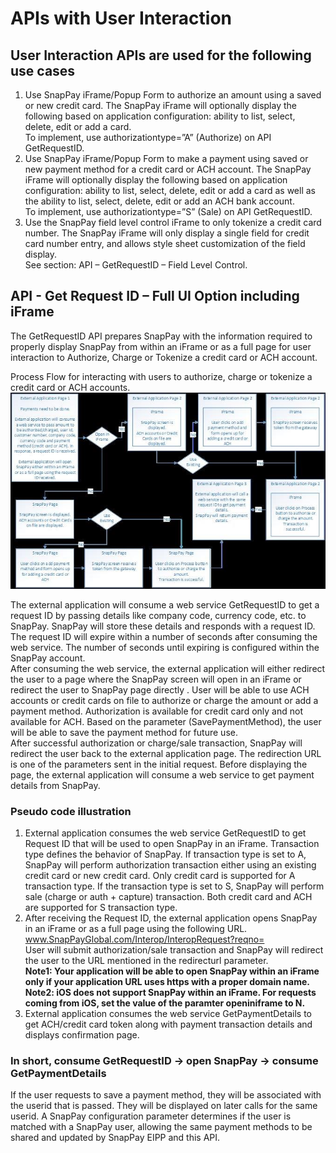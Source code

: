 # APIs with User Interaction

## User Interaction APIs are used for the following use cases

1. Use SnapPay iFrame/Popup Form to authorize an amount using a saved or new credit card. The SnapPay iFrame will optionally display the following based on application configuration: ability to list, select, delete, edit or add a card.  
    To implement, use authorizationtype=”A” (Authorize) on API GetRequestID.
1. Use SnapPay iFrame/Popup Form to make a payment using saved or new payment method for a credit card or ACH account. The SnapPay iFrame will optionally display the following based on application configuration: ability to list, select, delete, edit or add a card as well as the ability to list, select, delete, edit or add an ACH bank account.  
    To implement, use authorizationtype=”S” (Sale) on API GetRequestID.
1. Use the SnapPay field level control iFrame to only tokenize a credit card number. The SnapPay iFrame will only display a single field for credit card number entry, and allows style sheet customization of the field display.  
    See section: API – GetRequestID – Field Level Control.

## API - Get Request ID – Full UI Option including iFrame

The GetRequestID API prepares SnapPay with the information required to properly display SnapPay from within an iFrame or as a full page for user interaction to Authorize, Charge or Tokenize a credit card or ACH account.  
  
Process Flow for interacting with users to authorize, charge or tokenize a credit card or ACH accounts.  
![Process Flow](../assets/images/GetReqImg1.jpg)
  
The external application will consume a web service GetRequestID to get a request ID by passing details like company code, currency code, etc. to SnapPay. SnapPay will store these details and responds with a request ID. The request ID will expire within a number of seconds after consuming the web service. The number of seconds until expiring is configured within the SnapPay account.  
After consuming the web service, the external application will either redirect the user to a page where the SnapPay screen will open in an iFrame or redirect the user to SnapPay page directly . User will be able to use ACH accounts or credit cards on file to authorize or charge the amount or add a payment method. Authorization is available for credit card only and not available for ACH. Based on the parameter (SavePaymentMethod), the user will be able to save the payment method for future use.  
After successful authorization or charge/sale transaction, SnapPay will redirect the user back to the external application page. The redirection URL is one of the parameters sent in the initial request. Before displaying the page, the external application will consume a web service to get payment details from SnapPay.

### Pseudo code illustration

1.  External application consumes the web service GetRequestID to get Request ID that will be used to open SnapPay in an iFrame. Transaction type defines the behavior of SnapPay. If transaction type is set to A, SnapPay will perform authorization transaction either using an existing credit card or new credit card. Only credit card is supported for A transaction type. If the transaction type is set to S, SnapPay will perform sale (charge or auth + capture) transaction. Both credit card and ACH are supported for S transaction type.
2.  After receiving the Request ID, the external application opens SnapPay in an iFrame or as a full page using the following URL. [www.SnapPayGlobal.com/Interop/InteropRequest?reqno=<RequestID>](https://urldefense.com/v3/__http://www.SnapPayGlobal.com/Interop/InteropRequest?reqno=*3CRequestID*3E__;JSU!!P9vvK-4S!1K3DQo-5wOnM3FyywnbnB68mmIlM7ZXdiA_elnRr4boFLQhPYuDU3WjNE1_ykotLZhTu$)  
    User will submit authorization/sale transaction and SnapPay will redirect the user to the URL mentioned in the redirecturl parameter.  
    **Note1: Your application will be able to open SnapPay within an iFrame only if your application URL uses https with a proper domain name.**  
    **Note2: iOS does not support SnapPay within an iFrame. For requests coming from iOS, set the value of the paramter openiniframe to N.**
3.  External application consumes the web service GetPaymentDetails to get ACH/credit card token along with payment transaction details and displays confirmation page.

### In short, consume GetRequestID → open SnapPay → consume GetPaymentDetails
  
If the user requests to save a payment method, they will be associated with the userid that is passed. They will be displayed on later calls for the same userid. A SnapPay configuration parameter determines if the user is matched with a SnapPay user, allowing the same payment methods to be shared and updated by SnapPay EIPP and this API.
